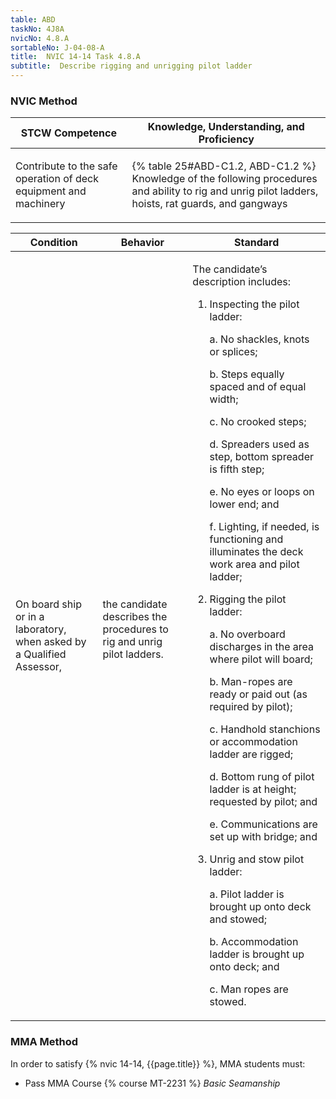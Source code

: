 ```yaml
---
table: ABD
taskNo: 4J8A
nvicNo: 4.8.A 
sortableNo: J-04-08-A
title:  NVIC 14-14 Task 4.8.A
subtitle:  Describe rigging and unrigging pilot ladder
---
```






### NVIC Method

<a style="display:none;" onclick="togglevisibility('nvic_methods')" >Show NVIC method.</a>

<div id='nvic_methods' class='show'>

<table>
<thead>
<tr>
<th class='forty'> STCW Competence </th>
<th class='sixty'> Knowledge, Understanding, and Proficiency </th>
</tr>
</thead>

<tbody>
<tr><td markdown='1'>

Contribute to the safe operation of deck equipment and machinery

</td><td markdown='1'>

{% table 25#ABD-C1.2, ABD-C1.2 %} Knowledge of the following procedures and ability to rig and unrig pilot ladders, hoists, rat guards, and gangways

</td></tr>


</tbody>
</table>


<table>
<thead>
<tr><th class='twenty'>  Condition </th><th class='twenty'> Behavior </th><th  class='sixty'>Standard </th></tr>
</thead>
<tbody >



<tr><td markdown='1'>

On board ship or in a laboratory, when asked by a Qualified Assessor,

</td><td markdown='1'>

the candidate describes the procedures to rig and unrig pilot ladders.

<br>

<div class="tooltip" markdown='1'>



</div>


</td><td markdown='1'>

The candidate’s description includes:

1. Inspecting the pilot ladder:

	a. No shackles, knots or splices;

	b. Steps equally spaced and of equal width;

	c. No crooked steps;

	d. Spreaders used as step, bottom spreader is fifth step;

	e. No eyes or loops on lower end; and

	f. Lighting, if needed, is functioning and illuminates the deck work area and pilot ladder;

2. Rigging the pilot ladder:

	a. No overboard discharges in the area where pilot will board;

	b. Man-ropes are ready or paid out (as required by pilot);

	c. Handhold stanchions or accommodation ladder are rigged;

	d. Bottom rung of pilot ladder is at height; requested by pilot; and

	e. Communications are set up with bridge; and

3. Unrig and stow pilot ladder:

	a. Pilot ladder is brought up onto deck and stowed;

	b. Accommodation ladder is brought up onto deck; and

	c. Man ropes are stowed. 

</td></tr>
</tbody>
</table>
</div>


### MMA Method

In order to satisfy  {% nvic 14-14, {{page.title}}  %}, MMA students must:

* Pass MMA Course {% course MT-2231 %}  *Basic Seamanship*